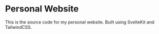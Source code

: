 # Personal Website

This is the source code for my personal website. Built using SvelteKit and TailwindCSS.
